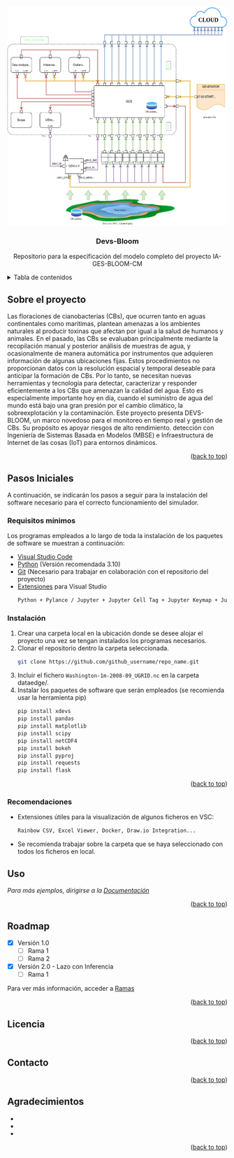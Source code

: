 <a name="readme-top"></a>

<br />
<div align="center">
    <img src="doc/DEVS_BLOOM-DB-SensoresInternos.svg" alt="Logo" width="800" height="500">
  </a>
<h3 align="center">Devs-Bloom</h3>
  <p align="center">
    Repositorio para la especificación del modelo completo del proyecto IA-GES-BLOOM-CM
</div>


<!-- TABLE OF CONTENTS -->
<details>
  <summary>Tabla de contenidos</summary>
  <ol>
    <li>
      <a href="#about-the-project">Sobre el proyecto</a>
    </li>
    <li>
      <a href="#getting-started">Pasos iniciales</a>
      <ul>
        <li><a href="#prerequisites">Requisitos</a></li>
        <li><a href="#installation">Instalación</a></li>
        <li><a href="#recomendations">Recomendaciones</a></li>
      </ul>
    </li>
    <li><a href="#license">Licencia</a></li>
    <li><a href="#license">Contactos</a></li>
    <li><a href="#acknowledgments">Agradecimientos</a></li>
  </ol>
</details>


<!-- ABOUT THE PROJECT -->
## Sobre el proyecto
Las floraciones de cianobacterias (CBs), que ocurren tanto en aguas continentales como marítimas, plantean
amenazas a los ambientes naturales al producir toxinas que afectan por igual a la salud de humanos y animales. En el pasado, las CBs se evaluaban principalmente mediante la recopilación manual
y posterior análisis de muestras de agua, y ocasionalmente de manera automática por
instrumentos que adquieren información de algunas ubicaciones fijas. Estos procedimientos
no proporcionan datos con la resolución espacial y temporal deseable para
anticipar la formación de CBs. Por lo tanto, se necesitan nuevas herramientas y tecnología para
detectar, caracterizar y responder eficientemente a los CBs que amenazan la calidad del
agua. Esto es especialmente importante hoy en día, cuando el suministro de agua del mundo está
bajo una gran presión por el cambio climático, la sobreexplotación y la contaminación. Este
proyecto presenta DEVS-BLOOM, un marco novedoso para el monitoreo en tiempo real
y gestión de CBs. Su propósito es apoyar riesgos de alto rendimiento.
detección con Ingeniería de Sistemas Basada en Modelos (MBSE) e Infraestructura de Internet de
las cosas (IoT) para entornos dinámicos.

<p align="right">(<a href="#readme-top">back to top</a>)</p>


<!-- GETTING STARTED -->
## Pasos Iniciales

A continuación, se indicarán los pasos a seguir para la instalación del software necesario para el correcto funcionamiento del simulador.

### Requisitos mínimos
Los programas empleados a lo largo de toda la instalación de los paquetes de software se muestran a continuación:

* [Visual Studio Code](https://code.visualstudio.com/Download)
* [Python](https://www.python.org/downloads/)  (Versión recomendada 3.10)
* [Git](https://git-scm.com/downloads) (Necesario para trabajar en colaboración con el repositorio del proyecto)
* [Extensiones](https://marketplace.visualstudio.com/VSCode) para Visual Studio 
    ```sh
    Python + Pylance / Jupyter + Jupyter Cell Tag + Jupyter Keymap + Jupyter Slide Show + Jupyther Notebook Renderers
    ```
### Instalación

1. Crear una carpeta local en la ubicación donde se desee alojar el proyecto una vez se tengan instalados los programas necesarios.
2. Clonar el repositorio dentro la carpeta seleccionada.
   ```sh
   git clone https://github.com/github_username/repo_name.git
   ```
3. Incluir el fichero `Washington-1m-2008-09_UGRID.nc` en la carpeta dataedge/.
4. Instalar los paquetes de software que serán empleados (se recomienda usar la herramienta pip)
   ```sh
   pip install xdevs
   pip install pandas
   pip install matplotlib
   pip install scipy 
   pip install netCDF4 
   pip install bokeh   
   pip install pyproj 
   pip install requests
   pip install flask  
   ```

<p align="right">(<a href="#readme-top">back to top</a>)</p>

### Recomendaciones
* Extensiones útiles para la visualización de algunos ficheros en VSC:  
    ```sh
    Rainbow CSV, Excel Viewer, Docker, Draw.io Integration...
    ```
* Se recomienda trabajar sobre la carpeta que se haya seleccionado con todos los ficheros en local.


<!-- USAGE EXAMPLES -->
## Uso
_Para más ejemplos, dirigirse a la [Documentación](https://example.com)_

<p align="right">(<a href="#readme-top">back to top</a>)</p>


<!-- ROADMAP -->
## Roadmap

- [x] Versión 1.0 
    - [ ] Rama 1
    - [ ] Rama 2
- [x] Versión 2.0 - Lazo con Inferencia
    - [ ] Rama 1

Para ver más información, acceder a [Ramas](https://github.com/iscar-ucm/devs-bloom/branches)

<p align="right">(<a href="#readme-top">back to top</a>)</p>



<!-- LICENSE -->
## Licencia


<p align="right">(<a href="#readme-top">back to top</a>)</p>



<!-- CONTACT -->
## Contacto

<p align="right">(<a href="#readme-top">back to top</a>)</p>



<!-- ACKNOWLEDGMENTS -->
## Agradecimientos

* []()
* []()
* []()

<p align="right">(<a href="#readme-top">back to top</a>)</p>


<!-- MARKDOWN LINKS & IMAGES -->
